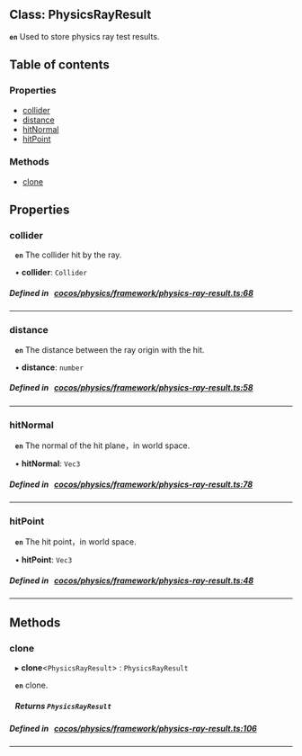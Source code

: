 
## Class: PhysicsRayResult







**`en`** 
Used to store physics ray test results.


<div class="table-of-content">
<h2>Table of contents</h2>


### Properties

- [ collider](#collider)
- [ distance](#distance)
- [ hitNormal](#hitNormal)
- [ hitPoint](#hitPoint)

### Methods

- [ clone](#clone)
</div>

## Properties


### collider
<div style="margin-left: 10px;">




**`en`** 
The collider hit by the ray.




•  **collider**:
 ``Collider`` 
</div>

##### Defined in &nbsp;   [cocos/physics/framework/physics-ray-result.ts:68](https://github.com/cocos-creator/engine/blob/c7bf6b8a9/cocos/physics/framework/physics-ray-result.ts#L68)&nbsp;


___


### distance
<div style="margin-left: 10px;">




**`en`** 
The distance between the ray origin with the hit.




•  **distance**:
 ``number`` 
</div>

##### Defined in &nbsp;   [cocos/physics/framework/physics-ray-result.ts:58](https://github.com/cocos-creator/engine/blob/c7bf6b8a9/cocos/physics/framework/physics-ray-result.ts#L58)&nbsp;


___


### hitNormal
<div style="margin-left: 10px;">




**`en`** 
The normal of the hit plane，in world space.




•  **hitNormal**:
 ``Vec3`` 
</div>

##### Defined in &nbsp;   [cocos/physics/framework/physics-ray-result.ts:78](https://github.com/cocos-creator/engine/blob/c7bf6b8a9/cocos/physics/framework/physics-ray-result.ts#L78)&nbsp;


___


### hitPoint
<div style="margin-left: 10px;">




**`en`** 
The hit point，in world space.




•  **hitPoint**:
 ``Vec3`` 
</div>

##### Defined in &nbsp;   [cocos/physics/framework/physics-ray-result.ts:48](https://github.com/cocos-creator/engine/blob/c7bf6b8a9/cocos/physics/framework/physics-ray-result.ts#L48)&nbsp;


___

<!---->
## Methods

### clone
<div style="margin-left: 10px;">

▸   **clone**<`PhysicsRayResult`\> : `PhysicsRayResult`




**`en`** 
clone.




<!---->
<!--    #### Returns `PhysicsRayResult` -->
<!---->


##### Returns `PhysicsRayResult`




</div>

##### Defined in &nbsp;   [cocos/physics/framework/physics-ray-result.ts:106](https://github.com/cocos-creator/engine/blob/c7bf6b8a9/cocos/physics/framework/physics-ray-result.ts#L106)&nbsp;
___
<!---->



